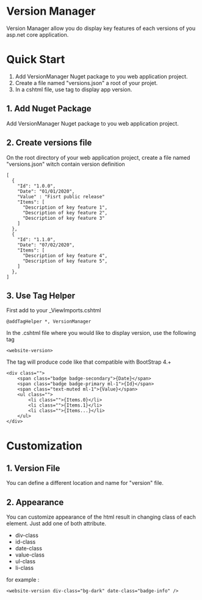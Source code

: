 # Version Manager

Version Manager allow you do display key features of each versions 
of you asp.net core application.

# Quick Start

1. Add VersionManager Nuget package to you web application project.
2. Create a file named "versions.json" a root of your projet.
3. In a cshtml file, use <website-version> tag to display app version.

## 1. Add Nuget Package

Add VersionManager Nuget package to you web application project.

## 2. Create versions file 

On the root directory of your web application project, 
create a file named "versions.json" witch contain version definition

	[
	  {
		"Id": "1.0.0",
		"Date": "01/01/2020",
		"Value" : "Fisrt public release"
		"Items": [
		  "Description of key feature 1",
		  "Description of key feature 2",
		  "Description of key feature 3"
		]
	  },
	  {
		"Id": "1.1.0",
		"Date": "07/02/2020",	
		"Items": [
		  "Description of key feature 4",
		  "Description of key feature 5",
		]
	  },
	]


## 3. Use Tag Helper 

First add to your _ViewImports.cshtml

	@addTagHelper *, VersionManager

In the .cshtml file where you would like to display version, use the following tag

	<website-version>
	
The tag will produce code like that compatible with BootStrap 4.+

	<div class="">
		<span class="badge badge-secondary">{Date}</span>
		<span class="badge badge-primary ml-1">{Id}</span>
		<span class="text-muted ml-1">{Value}</span>
		<ul class="">
			<li class="">{Items.0}</li>
			<li class="">{Items.1}</li>
			<li class="">{Items...}</li>
		</ul>
	</div>

# Customization

## 1. Version File

You can define a different location and name for "version" file.
	<website-version file="/location/custom-version-file.json">

## 2. Appearance

You can customize appearance of the html result in changing class of each element.
Just add one of both attribute.

* div-class
* id-class
* date-class
* value-class
* ul-class
* li-class

for example : 

	<website-version div-class="bg-dark" date-class="badge-info" />






